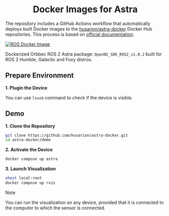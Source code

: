 <h1 align="center">
  Docker Images for Astra
</h1>

The repository includes a GitHub Actions workflow that automatically deploys built Docker images to the [husarion/astra-docker](https://hub.docker.com/r/husarion/astra) Docker Hub repositories. This process is based on [official documentation](https://www.orbbec.com/developers/openni-sdk/).

[![ROS Docker Image](https://github.com/husarion/astra-docker/actions/workflows/ros-docker-image.yaml/badge.svg)](https://github.com/husarion/astra-docker/actions/workflows/ros-docker-image.yaml)

Dockerized Orbbec ROS 2 Astra package: `OpenNI_SDK_ROS2_v1.0.2` built for ROS 2 Humble, Galactic and Foxy distros.


## Prepare Environment

**1. Plugin the Device**

You can use `lsusb` command to check if the device is visible.

## Demo

**1. Clone the Repository**

```bash
git clone https://github.com/husarion/astra-docker.git
cd astra-docker/demo
```
**2. Activate the Device**

```bash
docker compose up astra
```

**3. Launch Visualization**

```bash
xhost local:root
docker compose up rviz
```

> [!NOTE]
> You can run the visualization on any device, provided that it is connected to the computer to which the sensor is connected.
